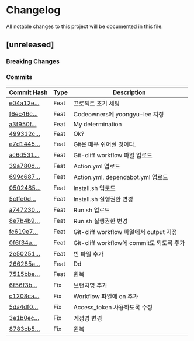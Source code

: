 # Changelog

All notable changes to this project will be documented in this file.
## [unreleased]


### Breaking Changes


### Commits
| Commit Hash | Type | Description |
|-------------|------|-------------|
| [e04a12e…](https://github.com/yundabal-test/hello-world/commit/e04a12ee5a80a835ce98af15397f43fd537c6d78) | Feat | 프로젝트 초기 세팅 |
| [f6ec46c…](https://github.com/yundabal-test/hello-world/commit/f6ec46c65987ea98cc772453f0f6111cebf7388c) | Feat | Codeowners에 yoongyu-lee 지정 |
| [a3f950f…](https://github.com/yundabal-test/hello-world/commit/a3f950fdff267c1a036b221c93ec5d093ae36f41) | Feat | My determination |
| [499312c…](https://github.com/yundabal-test/hello-world/commit/499312cd0a29dd511be105983d2b6bab96110aa9) | Feat | Ok? |
| [e7d1445…](https://github.com/yundabal-test/hello-world/commit/e7d1445012ddd991527a631544c67962d1bea96f) | Feat | Git은 매우 쉬어질 것이다. |
| [ac6d531…](https://github.com/yundabal-test/hello-world/commit/ac6d531c6106efd96533ef826ca965084ef93565) | Feat | Git-cliff workflow 파일 업로드 |
| [39a780d…](https://github.com/yundabal-test/hello-world/commit/39a780d2a5dcfccfea56ec888e7306a931546f75) | Feat | Action.yml 업로드 |
| [699c687…](https://github.com/yundabal-test/hello-world/commit/699c687021f3cba96241e7227a7c6398129ddd15) | Feat | Action.yml, dependabot.yml 업로드 |
| [0502485…](https://github.com/yundabal-test/hello-world/commit/0502485586240915b258d6aba329995cf6543be6) | Feat | Install.sh 업로드 |
| [5cffe0d…](https://github.com/yundabal-test/hello-world/commit/5cffe0d0748daa44d296c09902d19a1fe5c27475) | Feat | Install.sh 실행권한 변경 |
| [a747230…](https://github.com/yundabal-test/hello-world/commit/a7472301514d4d6bcae72fe962b1e0bb7ba73b50) | Feat | Run.sh 업로드 |
| [8e7b4b9…](https://github.com/yundabal-test/hello-world/commit/8e7b4b905ef3ebbc76879c2de1463ed5f31dbbb9) | Feat | Run.sh 실행권한 변경 |
| [fc619e7…](https://github.com/yundabal-test/hello-world/commit/fc619e7c37f1087b19c3cfc03a4c7ffe72501eba) | Feat | Git-cliff workflow 파일에서 output 지정 |
| [0f6f34a…](https://github.com/yundabal-test/hello-world/commit/0f6f34a10fa6448b858ff0334796d52f6c64c45d) | Feat | Git-cliff workflow에 commit도 되도록 추가 |
| [2e50251…](https://github.com/yundabal-test/hello-world/commit/2e502515d461e82ecb455e101ca25596f262a9d1) | Feat | 빈 파일 추가 |
| [266285a…](https://github.com/yundabal-test/hello-world/commit/266285ad4497521594548a761d3ddae0aba31278) | Feat | Dd |
| [7515bbe…](https://github.com/yundabal-test/hello-world/commit/7515bbed2a21a0b4f16d51f99b56c1c79de56a2b) | Feat | 원복 |
| [6f56f3b…](https://github.com/yundabal-test/hello-world/commit/6f56f3b1377a2fea36a1e74c60319f2223142597) | Fix | 브랜치명 추가 |
| [c1208ca…](https://github.com/yundabal-test/hello-world/commit/c1208caa6d5ecb6319c53c209af718395bbe5d1b) | Fix | Workflow 파일에 on 추가 |
| [5da4df0…](https://github.com/yundabal-test/hello-world/commit/5da4df08b35658f467b3f689e4fe93fb38556fe1) | Fix | Access_token 사용하도록 수정 |
| [3e1b0ec…](https://github.com/yundabal-test/hello-world/commit/3e1b0ec39015300e0c7a3dacefdc06ae46153f5e) | Fix | 계정명 변경 |
| [8783cb5…](https://github.com/yundabal-test/hello-world/commit/8783cb5e2255350e34e2347dead6a07fee35e63c) | Fix | 원복 |
